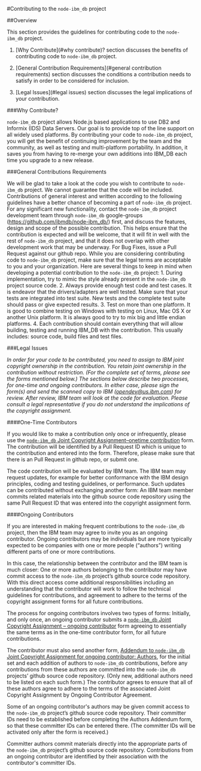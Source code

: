 #Contributing to the `node-ibm_db` project

##Overview

This section provides the guidelines for contributing code to the `node-ibm_db` project.

1. [Why Contribute](#why contribute)? section discusses the benefits of contributing code to `node-ibm_db` project.

2. [General Contribution Requirements](#general contribution requirements) section discusses the conditions a contribution needs to satisfy in order to be considered for inclusion.

3. [Legal Issues](#legal issues) section discusses the legal implications of your contribution.

<a name='why contribute'></a>
###Why Contribute?

`node-ibm_db` project allows Node.js based applications to use DB2 and Informix (IDS) Data Servers. Our goal is to provide top of the line support on all widely used platforms. By contributing your code to `node-ibm_db` project, you will get the benefit of continuing improvement by the team and the community, as well as testing and multi-platform portability. In addition, it saves you from having to re-merge your own additions into IBM_DB each time you upgrade to a new release.

<a name='general contribution requirements'></a>
###General Contributions Requirements

We will be glad to take a look at the code you wish to contribute to `node-ibm_db` project. We cannot guarantee that the code will be included. Contributions of general interest and written according to the following guidelines have a better chance of becoming a part of `node-ibm_db` project. For any significant new functionality, contact the `node-ibm_db` project development team through `node-ibm_db` google-groups (https://github.com/ibmdb/node-ibm_db/) first, and discuss the features, design and scope of the possible contribution. This helps ensure that the contribution is expected and will be welcome, that it will fit in well with the rest of `node-ibm_db` project, and that it does not overlap with other development work that may be underway. For Bug Fixes, issue a Pull Request against our github repo. While you are considering contributing code to `node-ibm_db` project, make sure that the legal terms are acceptable to you and your organization. Here are several things to keep in mind when developing a potential contribution to the `node-ibm_db` project: 1. During implementation, try to mimic the style already present in the `node-ibm_db` project source code. 2. Always provide enough test code and test cases. It is endeavor that the drivers/adapters are well tested. Make sure that your tests are integrated into test suite. New tests and the complete test suite should pass or give expected results. 3. Test on more than one platform. It is good to combine testing on Windows with testing on Linux, Mac OS X or another Unix platform. It is always good to try to mix big and little endian platforms. 4. Each contribution should contain everything that will allow building, testing and running IBM_DB with the contribution. This usually includes: source code, build files and test files.

<a name='legal issues'></a>
###Legal Issues

*In order for your code to be contributed, you need to assign to IBM joint copyright ownership in the contribution. You retain joint ownership in the contribution without restriction. (For the complete set of terms, please see the forms mentioned below.) The sections below describe two processes, for one-time and ongoing contributors. In either case, please sign the form(s) and send the scanned copy to IBM (opendev@us.ibm.com) for review. After review, IBM team will look at the code for evaluation. Please consult a legal representative if you do not understand the implications of the copyright assignment.*

####One-Time Contributors

If you would like to make a contribution only once or infrequently, please use the [`node-ibm_db` Joint Copyright Assignment–onetime contribution](http://ibm-db.googlecode.com/files/node-ibm_db%20Joint%20Copyright%20Assignment%20-%20onetime.pdf) form. The contribution will be identified by a Pull Request ID which is unique to the contribution and entered into the form. Therefore, please make sure that there is an Pull Request in github repo, or submit one. 

The code contribution will be evaluated by IBM team. The IBM team may request updates, for example for better conformance with the IBM design principles, coding and testing guidelines, or performance. Such updates can be contributed without exchanging another form: An IBM team member commits related materials into the github source code repository using the same Pull Request ID that was entered into the copyright assignment form.

####Ongoing Contributors

If you are interested in making frequent contributions to the `node-ibm_db` project, then the IBM team may agree to invite you as an ongoing contributor. Ongoing contributors may be individuals but are more typically expected to be companies with one or more people (“authors”) writing different parts of one or more contributions.

In this case, the relationship between the contributor and the IBM team is much closer: One or more authors belonging to the contributor may have commit access to the `node-ibm_db` project’s github source code repository. With this direct access come additional responsibilities including an understanding that the contributor will work to follow the technical guidelines for contributions, and agreement to adhere to the terms of the copyright assignment forms for all future contributions.

The process for ongoing contributors involves two types of forms: Initially, and only once, an ongoing contributor submits a [`node-ibm_db` Joint Copyright Assignment – ongoing contributor](http://ibm-db.googlecode.com/files/node-ibm_db%20Joint%20Copyright%20Assignment%20-%20ongoing.pdf) form agreeing to essentially the same terms as in the one-time contributor form, for all future contributions.

The contributor must also send another form, [Addendum to `node-ibm_db` Joint Copyright Assignment for ongoing contributor: Authors](http://ibm-db.googlecode.com/files/node-ibm_db%20Joint%20Copyright%20Addendum%20-%20ongoing.pdf), for the initial set and each addition of authors to `node-ibm_db` contributions, before any contributions from these authors are committed into the `node-ibm_db` projects’ github source code repository. (Only new, additional authors need to be listed on each such form.) The contributor agrees to ensure that all of these authors agree to adhere to the terms of the associated Joint Copyright Assignment by Ongoing Contributor Agreement.

Some of an ongoing contributor's authors may be given commit access to the `node-ibm_db` project’s github source code repository. Their committer IDs need to be established before completing the Authors Addendum form, so that these committer IDs can be entered there. (The committer IDs will be activated only after the form is received.)

Committer authors commit materials directly into the appropriate parts of the `node-ibm_db` project’s github source code repository. Contributions from an ongoing contributor are identified by their association with the contributor's committer IDs.
